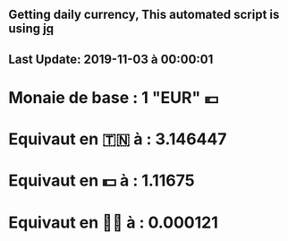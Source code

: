 ## Getting daily currency, This automated script is using [jq](https://stedolan.github.io/jq/)
## Last Update:  2019-11-03 à 00:00:01
 # Monaie de base : 1 "EUR" 💶 
 # Equivaut en 🇹🇳 à :  3.146447 
 # Equivaut en 💵 à : 1.11675
 # Equivaut en 🐱‍💻 à :  0.000121
